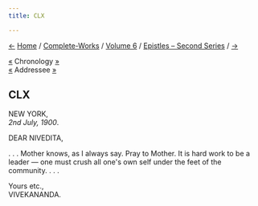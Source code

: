 ```yaml
---
title: CLX

---
```

<div>

[←](159_nivedita.htm) [Home](../../../index.htm) /
[Complete-Works](../../complete_works.htm) / [Volume
6](../volume_6_contents.htm) / [Epistles – Second
Series](epistles_second_series_contents.htm) / [→](161_nivedita.htm)

  

[«](../../volume_9/letters_fifth_series/175_mrs_hansbrough.htm)
Chronology
[»](../../volume_9/letters_fifth_series/176_sister_christine.htm)  
[«](159_nivedita.htm) Addressee
[»](../../volume_9/letters_fifth_series/182_nivedita.htm)

## CLX

NEW YORK,  
*2nd July, 1900*.

DEAR NIVEDITA,

. . . Mother knows, as I always say. Pray to Mother. It is hard work to
be a leader — one must crush all one's own self under the feet of the
community. . . .

Yours etc.,  
VIVEKANANDA.

</div>
